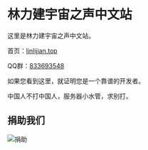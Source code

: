 # 林力建宇宙之声中文站

这里是林力建宇宙之声中文站。

首页：[linlijian.top](https://linlijian.top)

QQ群：[833693548](https://jq.qq.com/?_wv=1027&k=jHR2csGA)

如果您看到这里，就证明您是一个靠谱的开发者。

中国人不打中国人，服务器小水管，求别打。

## 捐助我们

![捐助](https://img-cdn.haozi.xyz/2022/07/30/15fb5d948072957986912bc1df763259.jpg)
